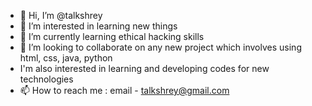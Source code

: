 - 👋 Hi, I’m @talkshrey
- 👀 I’m interested in learning new things
- 🌱 I’m currently learning ethical hacking skills
- 💞️ I’m looking to collaborate on any new project which involves using html, css, java, python
- I'm also interested in learning and developing codes for new technologies
- 📫 How to reach me : email - talkshrey@gmail.com

<!---
talkshrey/talkshrey is a ✨ special ✨ repository because its `README.md` (this file) appears on your GitHub profile.
You can click the Preview link to take a look at your changes.
--->
